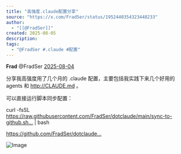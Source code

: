 ```yaml
---
title: "高强度.claude配置分享"
source: "https://x.com/FradSer/status/1952440354323448233"
author:
  - "[[@FradSer]]"
created: 2025-08-05
description:
tags:
  - "@FradSer #.claude #配置"
---
```

**Frad** @FradSer [2025-08-04](https://x.com/FradSer/status/1952440354323448233)

分享我高强度用了几个月的 .claude 配置，主要包括我实践下来几个好用的 agents 和 http://CLAUDE.md 。

可以直接运行脚本同步配置：

curl -fsSL https://raw.githubusercontent.com/FradSer/dotclaude/main/sync-to-github.sh… | bash

https://github.com/FradSer/dotclaude…

![Image](https://pbs.twimg.com/media/Gxh2H_ubMAA7Y_B?format=jpg&name=large)
